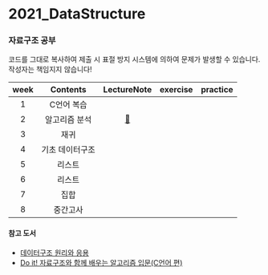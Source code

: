 # 2021_DataStructure
### 자료구조 공부
코드를 그대로 복사하여 제출 시 표절 방지 시스템에 의하여 문제가 발생할 수 있습니다. 작성자는 책임지지 않습니다!

|week|Contents|LectureNote|exercise|practice|
|:--:|:--:|:--:|:--:|:--:|
|1|C언어 복습||||
|2|알고리즘 분석|[💚](https://github.com/yunjeong-chang/2021_DataStructure/blob/main/2%EC%A3%BC%EC%B0%A8.%20%EC%95%8C%EA%B3%A0%EB%A6%AC%EC%A6%98%20%EB%B6%84%EC%84%9D%20%EA%B0%95%EC%9D%98%EB%85%B8%ED%8A%B8.md)|||
|3|재귀||||
|4|기초 데이터구조||||
|5|리스트||||
|6|리스트||||
|7|집합||||
|8|중간고사||||

#### 참고 도서
- [데이터구조 원리와 응용](http://www.yes24.com/Product/Goods/70199786)
- [Do it! 자료구조와 함께 배우는 알고리즘 입문(C언어 편)](http://www.kyobobook.co.kr/product/detailViewKor.laf?mallGb=KOR&barcode=9791188612130)
